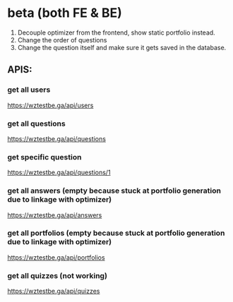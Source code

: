 # beta (both FE & BE)

1. Decouple optimizer from the frontend, show static portfolio instead.
2. Change the order of questions
3. Change the question itself and make sure it gets saved in the database.


## APIS: 

### get all users
https://wztestbe.ga/api/users


### get all questions
https://wztestbe.ga/api/questions


### get specific question
https://wztestbe.ga/api/questions/1

### get all answers (empty because stuck at portfolio generation due to linkage with optimizer)
https://wztestbe.ga/api/answers

### get all portfolios (empty because stuck at portfolio generation due to linkage with optimizer)
https://wztestbe.ga/api/portfolios

### get all quizzes (not working)
https://wztestbe.ga/api/quizzes
